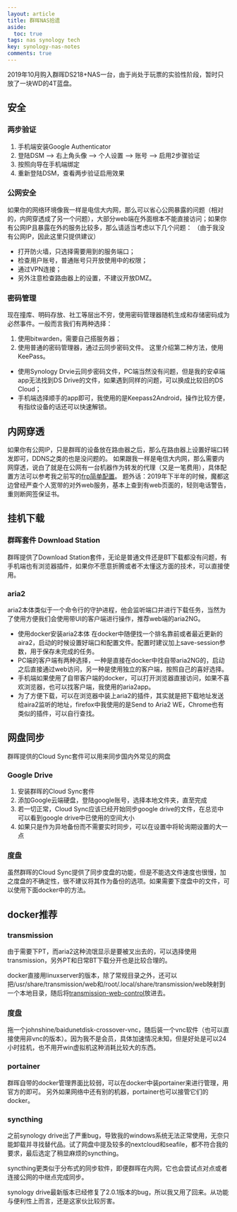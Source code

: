 ```yaml
---
layout: article
title: 群晖NAS拾遗
aside:
  toc: true
tags: nas synology tech
key: synology-nas-notes
comments: true
---
```


2019年10月购入群晖DS218+NAS一台，由于尚处于玩票的实验性阶段，暂时只放了一块WD的4T蓝盘。

<!--more-->


## 安全

### 两步验证

1. 手机端安装Google Authenticator
2. 登陆DSM –> 右上角头像 –> 个人设置 –> 账号 –> 启用2步骤验证
3. 按照向导在手机端绑定
4. 重新登陆DSM，查看两步验证启用效果

### 公网安全

如果你的网络环境像我一样是电信大内网，那么可以省心公网暴露的问题（相对的，内网穿透成了另一个问题），大部分web端在外面根本不能直接访问；如果你有公网IP且暴露在外的服务比较多，那么请适当考虑以下几个问题：
（由于我没有公网IP，因此这里只提供建议）

- 打开防火墙，只选择需要用到的服务端口；
- 检查用户账号，普通账号只开放使用中的权限；
- 通过VPN连接；
- 另外注意检查路由器上的设置，不建议开放DMZ。

### 密码管理

现在撞库、明码存放、社工等层出不穷，使用密码管理器随机生成和存储密码成为必然事件。一般而言我们有两种选择：
1. 使用bitwarden，需要自己搭服务器；
2. 使用普通的密码管理器，通过云同步密码文件。
这里介绍第二种方法，使用KeePass。

  - 使用Synology Drvie云同步密码文件，PC端当然没有问题，但是我的安卓端app无法找到DS Drive的文件，如果遇到同样的问题，可以换成比较旧的DS Cloud；
  - 手机端选择顺手的app即可，我使用的是Keepass2Android，操作比较方便，有指纹设备的话还可以快速解锁。

## 内网穿透

如果你有公网IP，只是群晖的设备放在路由器之后，那么在路由器上设置好端口转发即可，DDNS之类的也是没问题的。
如果跟我一样是电信大内网，那么需要内网穿透，说白了就是在公网有一台机器作为转发的代理（又是一笔费用），具体配置方法可以参考我之前写的[frp简单配置](https://pfermat.github.io/2019/12/16/frp-conf.html)。
题外话：2019年下半年的时候，魔都这边曾经严查个人宽带的对外web服务，基本上查到有web页面的，轻则电话警告，重则断网签保证书。

## 挂机下载

### 群晖套件 Download Station

群晖提供了Download Station套件，无论是普通文件还是BT下载都没有问题，有手机端也有浏览器插件，如果你不愿意折腾或者不太懂这方面的技术，可以直接使用。

### aria2

aria2本体类似于一个命令行的守护进程，他会监听端口并进行下载任务，当然为了使用方便我们会使用带UI的客户端进行操作，推荐web端的aria2NG。

- 使用docker安装aria2本体
在docker中随便找一个排名靠前或者最近更新的aira2，启动的时候设置好端口和配置文件。配置时建议加上save-session参数，用于保存未完成的任务。
- PC端的客户端有两种选择，一种是直接在docker中找自带aria2NG的，启动之后直接通过web访问，另一种是使用独立的客户端，按照自己的喜好选择。
- 手机端如果使用了自带客户端的docker，可以打开浏览器直接访问，如果不喜欢浏览器，也可以找客户端，我使用的aria2app。
- 为了方便下载，可以在浏览器中装上aria2的插件，其实就是把下载地址发送给aira2监听的地址，firefox中我使用的是Send to Aria2 WE，Chrome也有类似的插件，可以自行查找。

## 网盘同步

群晖提供的Cloud Sync套件可以用来同步国内外常见的网盘

### Google Drive

1. 安装群晖的Cloud Sync套件
2. 添加Google云端硬盘，登陆google账号，选择本地文件夹，直至完成
3. 若一切正常，Cloud Sync应该已经开始同步google drive的文件，在总览中可以看到google drive中已使用的空间大小
4. 如果只是作为异地备份而不需要实时同步，可以在设置中将轮询期设置的大一点

### 度盘

虽然群晖的Cloud Sync提供了同步度盘的功能，但是不能选文件速度也很慢，加之度盘的不确定性，很不建议将其作为备份的选项。如果需要下度盘中的文件，可以使用下面docker中的方法。

## docker推荐

### transmission

由于需要下PT，而aria2这种流氓显示是要被叉出去的，可以选择使用transmission，另外PT和日常BT下载分开也是比较合理的。

docker直接用linuxserver的版本，除了常规目录之外，还可以把/usr/share/transmission/web和/root/.local/share/transmission/web映射到一个本地目录，随后将[transmission-web-control](https://github.com/ronggang/transmission-web-control)放进去。

### 度盘

拖一个johnshine/baidunetdisk-crossover-vnc，随后装一个vnc软件（也可以直接使用非vnc的版本）。因为我不是会员，具体加速情况未知，但是好处是可以24小时挂机，也不用开win虚拟机这种消耗比较大的东西。

### portainer

群晖自带的docker管理界面比较弱，可以在docker中装portainer来进行管理，用官方的即可。
另外如果网络中还有别的机器，portainer也可以接管它们的docker。

### syncthing

之前synology drive出了严重bug，导致我的windows系统无法正常使用，无奈只能卸载并寻找替代品。试了网盘中提及较多的nextcloud和seafile，都不符合我的要求，最后选定了稍显麻烦的syncthing。

syncthing更类似于分布式的同步软件，即便群晖在内网，它也会尝试点对点或者连接公网的中继点完成同步。

synology drive最新版本已经修复了2.0.1版本的bug，所以我又用了回来。从功能与便利性上而言，还是这家伙比较厉害。
